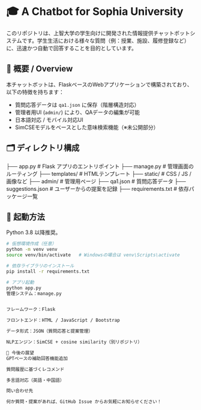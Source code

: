 # 🎓 A Chatbot for Sophia University

このリポジトリは、上智大学の学生向けに開発された情報提供チャットボットシステムです。学生生活における様々な質問（例：授業、施設、履修登録など）に、迅速かつ自動で回答することを目的としています。

## 📌 概要 / Overview

本チャットボットは、FlaskベースのWebアプリケーションで構築されており、以下の特徴を持ちます：

- 質問応答データは `qa1.json` に保存（階層構造対応）
- 管理者用UI (`admin/`) により、QAデータの編集が可能
- 日本語対応 / モバイル対応UI
- SimCSEモデルをベースとした意味検索機能（※未公開部分）

## 🗂️ ディレクトリ構成

├── app.py # Flask アプリのエントリポイント
├── manage.py # 管理画面のルーティング
├── templates/ # HTMLテンプレート
├── static/ # CSS / JS / 画像など
├── admin/ # 管理用ページ
├── qa1.json # 質問応答データ
├── suggestions.json # ユーザーからの提案を記録
├── requirements.txt # 依存パッケージ一覧


## 🚀 起動方法

Python 3.8 以降推奨。

```bash
# 仮想環境作成（任意）
python -m venv venv
source venv/bin/activate   # Windowsの場合は venv\Scripts\activate

# 依存ライブラリのインストール
pip install -r requirements.txt

# アプリ起動
python app.py
管理システム：manage.py


フレームワーク：Flask

フロントエンド：HTML / JavaScript / Bootstrap

データ形式：JSON（質問応答と提案管理）

NLPエンジン：SimCSE + cosine similarity（別リポジトリ）

📒 今後の展望
GPTベースの補助回答機能追加

質問履歴に基づくレコメンド

多言語対応（英語・中国語）

問い合わせ先

何か質問・提案があれば、GitHub Issue からお気軽にお知らせください！

